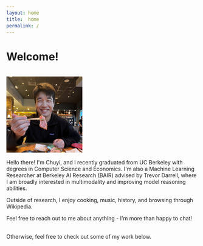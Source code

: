 ```yaml
---
layout: home
title:  home
permalink: /
---
```


# Welcome!
<br/>
<img src="images/prof_pic.jpg" alt="me!" width="200" height="200" class="center-image">
<br>

Hello there! I'm Chuyi, and I recently graduated from UC Berkeley with degrees in Computer Science and Economics. I'm also a Machine Learning Researcher at Berkeley AI Research (BAIR) advised by Trevor Darrell, where I am broadly interested in multimodality and improving model reasoning abilities.

Outside of research, I enjoy cooking, music, history, and browsing through Wikipedia. 

Feel free to reach out to me about anything - I'm more than happy to chat!

<br>
Otherwise, feel free to check out some of my work below.